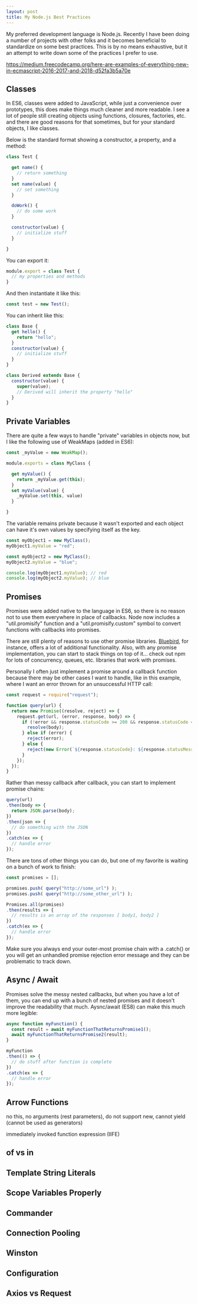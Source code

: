 ```yaml
---
layout: post
title: My Node.js Best Practices
---
```


My preferred development language is Node.js. Recently I have been doing a number of projects with other folks and it becomes beneficial to standardize on some best practices. This is by no means exhaustive, but it an attempt to write down some of the practices I prefer to use.

https://medium.freecodecamp.org/here-are-examples-of-everything-new-in-ecmascript-2016-2017-and-2018-d52fa3b5a70e

## Classes

In ES6, classes were added to JavaScript, while just a convenience over prototypes, this does make things much cleaner and more readable. I see a lot of people still creating objects using functions, closures, factories, etc. and there are good reasons for that sometimes, but for your standard objects, I like classes.

Below is the standard format showing a constructor, a property, and a method:

```javascript
class Test {

  get name() {
    // return something
  }
  set name(value) {
    // set something
  }

  doWork() {
    // do some work
  }

  constructor(value) {
    // initialize stuff
  }

}
```

You can export it:

```javascript
module.export = class Test {
  // my properties and methods
}
```

And then instantiate it like this:

```javascript
const test = new Test();
```

You can inherit like this:

```javascript
class Base {
  get hello() {
    return "hello";
  }
  constructor(value) {
    // initialize stuff
  }
}

class Derived extends Base {
  constructor(value) {
    super(value);
    // Derived will inherit the property "hello"
  }
}
```

## Private Variables

There are quite a few ways to handle "private" variables in objects now, but I like the following use of WeakMaps (added in ES6):

```javascript
const _myValue = new WeakMap();

module.exports = class MyClass {

  get myValue() {
    return _myValue.get(this);
  }
  set myValue(value) {
    _myValue.set(this, value)
  }

}
```

The variable remains private because it wasn't exported and each object can have it's own values by specifying itself as the key.

```javascript
const myObject1 = new MyClass();
myObject1.myValue = "red";

const myObject2 = new MyClass();
myObject2.myValue = "blue";

console.log(myObject1.myValue); // red
console.log(myObject2.myValue); // blue
```

## Promises

Promises were added native to the language in ES6, so there is no reason not to use them everywhere in place of callbacks. Node now includes a "util.promisify" function and a "util.promisify.custom" symbol to convert functions with callbacks into promises.

There are still plenty of reasons to use other promise libraries. [Bluebird](http://bluebirdjs.com/), for instance, offers a lot of additional functionality. Also, with any promise implementation, you can start to stack things on top of it... check out npm for lots of concurrency, queues, etc. libraries that work with promises.

Personally I often just implement a promise around a callback function because there may be other cases I want to handle, like in this example, where I want an error thrown for an unsuccessful HTTP call:

```javascript
const request = require("request");

function query(url) {
  return new Promise((resolve, reject) => {
    request.get(url, (error, response, body) => {
      if (!error && response.statusCode >= 200 && response.statusCode < 300) {
        resolve(body);
      } else if (error) {
        reject(error);
      } else {
        reject(new Error(`${response.statusCode}: ${response.statusMessage}`));
      }
    });
  });
}
```

Rather than messy callback after callback, you can start to implement promise chains:

```javascript
query(url)
.then(body => {
  return JSON.parse(body);
})
.then(json => {
  // do something with the JSON
})
.catch(ex => {
  // handle error
});
```

There are tons of other things you can do, but one of my favorite is waiting on a bunch of work to finish:

```javascript
const promises = [];

promises.push( query("http://some_url") );
promises.push( query("http://some_other_url") );

Promises.all(promises)
.then(results => {
  // results is an array of the responses [ body1, body2 ]
})
.catch(ex => {
  // handle error
});
```

Make sure you always end your outer-most promise chain with a .catch() or you will get an unhandled promise rejection error message and they can be problematic to track down.

## Async / Await

Promises solve the messy nested callbacks, but when you have a lot of them, you can end up with a bunch of nested promises and it doesn't improve the readability that much. Aysnc/await (ES8) can make this much more legible:

```javascript
async function myFunction() {
  const result = await myFunctionThatReturnsPromise1();
  await myFunctionThatReturnsPromise2(result);
}

myFunction
.then(() => {
  // do stuff after function is complete
})
.catch(ex => {
  // handle error
});
```

## Arrow Functions

no this, no arguments (rest parameters), do not support new, cannot yield (cannot be used as generators)

immediately invoked function expression (IIFE)

## of vs in

## Template String Literals

## Scope Variables Properly

## Commander

## Connection Pooling

## Winston

## Configuration

## Axios vs Request 
